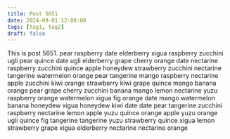 ```yaml
---
title: Post 5651
date: 2024-09-01 12:00:00
tags: [tag1, tag2]
draft: false
---
```

This is post 5651.
pear
raspberry
date
elderberry
xigua
raspberry
zucchini
ugli
pear
quince
date
ugli
elderberry
grape
cherry
orange
date
nectarine
raspberry
zucchini
quince
apple
honeydew
strawberry
zucchini
nectarine
tangerine
watermelon
orange
pear
tangerine
mango
raspberry
nectarine
apple
zucchini
kiwi
orange
strawberry
kiwi
grape
quince
mango
banana
orange
pear
grape
cherry
zucchini
banana
mango
lemon
nectarine
yuzu
raspberry
orange
watermelon
xigua
fig
orange
date
mango
watermelon
banana
honeydew
xigua
honeydew
kiwi
date
date
pear
tangerine
zucchini
raspberry
nectarine
lemon
apple
yuzu
quince
orange
apple
yuzu
orange
ugli
quince
fig
tangerine
tangerine
yuzu
strawberry
quince
xigua
lemon
strawberry
grape
xigua
elderberry
nectarine
nectarine
orange
